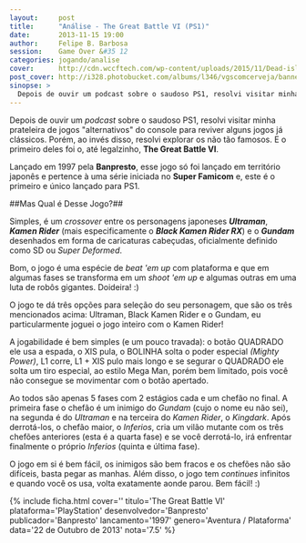 ```yaml
---
layout:     post
title:      "Análise - The Great Battle VI (PS1)"
date:       2013-11-15 19:00
author:     Felipe B. Barbosa
session:    Game Over &#35 12
categories: jogando/analise
cover:      http://cdn.wccftech.com/wp-content/uploads/2015/11/Dead-island-cover.png
post_cover: http://i328.photobucket.com/albums/l346/vgscomcerveja/banner3_1_zpsplzx2idj.jpg
sinopse: >
  Depois de ouvir um podcast sobre o saudoso PS1, resolvi visitar minha prateleira de jogos "alternativos" do console para reviver alguns jogos já clássicos. Porém, ao invés disso, resolvi explorar os não tão famosos. E o primeiro deles foi o, até legalzinho, The Great Battle VI.
---
```

Depois de ouvir um *podcast* sobre o saudoso PS1, resolvi visitar minha prateleira de jogos "alternativos" do console para reviver alguns jogos já clássicos. Porém, ao invés disso, resolvi explorar os não tão famosos. E o primeiro deles foi o, até legalzinho, **The Great Battle VI**.

Lançado em 1997 pela **Banpresto**, esse jogo só foi lançado em território japonês e pertence à uma série iniciada no **Super Famicom** e, este é o primeiro e único lançado para PS1.

##Mas Qual é Desse Jogo?##

Simples, é um *crossover* entre os personagens japoneses **_Ultraman_**, **_Kamen Rider_** (mais especificamente o **_Black Kamen Rider RX_**) e o **_Gundam_** desenhados em forma de caricaturas cabeçudas, oficialmente definido como SD ou *Super Deformed*.

Bom, o jogo é uma espécie de *beat 'em up* com plataforma e que em algumas fases se transforma em um *shoot 'em up* e algumas outras em uma luta de robôs gigantes. Doideira! :)

O jogo te dá três opções para seleção do seu personagem, que são os três mencionados acima: Ultraman, Black Kamen Rider e o Gundam, eu particularmente joguei o jogo inteiro com o Kamen Rider!

A jogabilidade é bem simples (e um pouco travada): o botão QUADRADO ele usa a espada, o XIS pula, o BOLINHA solta o poder especial *(Mighty Power)*, L1 corre, L1 + XIS pulo mais longo e se segurar o QUADRADO ele solta um tiro especial, ao estilo Mega Man, porém bem limitado, pois você não consegue se movimentar com o botão apertado.

Ao todos são apenas 5 fases com 2 estágios cada e um chefão no final. A primeira fase o chefão é um inimigo do *Gundam* (cujo o nome eu não sei), na segunda é do *Ultraman* e na terceira do *Kamen Rider*, o *Kingdark*. Após derrotá-los, o chefão maior, o *Inferios*, cria um vilão mutante com os três chefões anteriores (esta é a quarta fase) e se você derrotá-lo, irá enfrentar finalmente o próprio *Inferios* (quinta e última fase).

O jogo em si é bem fácil, os inimigos são bem fracos e os chefões não são difíceis, basta pegar as manhas. Além disso, o jogo tem *continues* infinitos e quando você os usa, volta exatamente aonde parou. Bem fácil! :)

{% include ficha.html
  cover=''
  titulo='The Great Battle VI'
  plataforma='PlayStation'
  desenvolvedor='Banpresto'
  publicador='Banpresto'
  lancamento='1997'
  genero='Aventura / Plataforma'
  data='22 de Outubro de 2013'
  nota='7.5' %}

